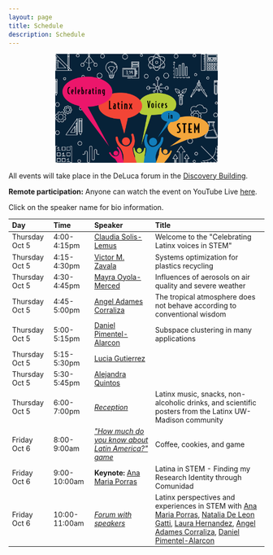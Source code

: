 ```yaml
---
layout: page
title: Schedule
description: Schedule
---
```


<div style="text-align: center;">
    <img src="../assets/pics/LATINXinSTEM2.png" width="320">
</div>


All events will take place in the DeLuca forum in the [Discovery Building](https://goo.gl/maps/AeCdxxd4Qx1BGH9k6).

**Remote participation:** Anyone can watch the event on YouTube Live [here](https://youtube.com/live/ZBAv9rZC83E?feature=share).

Click on the speaker name for bio information.

| Day | Time | Speaker | Title |  
| :---   | :--- | :--- | :---  | 
| Thursday Oct 5 | 4:00-4:15pm | [Claudia Solis-Lemus](https://solislemuslab.github.io/latinx-uwmadison/pages/speakers.html#claudia) | Welcome to the "Celebrating Latinx voices in STEM" |
| Thursday Oct 5 | 4:15-4:30pm | [Victor M. Zavala](https://solislemuslab.github.io/latinx-uwmadison/pages/speakers.html#victor) | Systems optimization for plastics recycling |
| Thursday Oct 5 | 4:30-4:45pm | [Mayra Oyola-Merced](https://solislemuslab.github.io/latinx-uwmadison/pages/speakers.html#mayra) | Influences of aerosols on air quality and severe weather  |
| Thursday Oct 5 | 4:45-5:00pm | [Angel Adames Corraliza](https://solislemuslab.github.io/latinx-uwmadison/pages/speakers.html#angel) | The tropical atmosphere does not behave according to conventional wisdom  |
| Thursday Oct 5 | 5:00-5:15pm | [Daniel Pimentel-Alarcon](https://solislemuslab.github.io/latinx-uwmadison/pages/speakers.html#daniel) | Subspace clustering in many applications |
| Thursday Oct 5 | 5:15-5:30pm | [Lucia Gutierrez](https://solislemuslab.github.io/latinx-uwmadison/pages/speakers.html#lucia) |  | 
| Thursday Oct 5 | 5:30-5:45pm | [Alejandra Quintos](https://solislemuslab.github.io/latinx-uwmadison/pages/speakers.html#alejandra) |  | 
| Thursday Oct 5 | 6:00-7:00pm | [_Reception_](https://solislemuslab.github.io/latinx-uwmadison/pages/reception.html) | Latinx music, snacks, non-alcoholic drinks, and scientific posters from the Latinx UW-Madison community |
| Friday Oct 6 | 8:00-9:00am | [_"How much do you know about Latin America?" game_](https://solislemuslab.github.io/latinx-uwmadison/pages/games.html#game) | Coffee, cookies, and game |
| Friday Oct 6 | 9:00-10:00am | **Keynote:** [Ana Maria Porras](https://solislemuslab.github.io/latinx-uwmadison/pages/speakers.html#anamaria) | Latina in STEM - Finding my Research Identity through Comunidad |
| Friday Oct 6 | 10:00-11:00am | [_Forum with speakers_](https://solislemuslab.github.io/latinx-uwmadison/pages/games.html#forum) | Latinx perspectives and experiences in STEM with [Ana Maria Porras](https://solislemuslab.github.io/latinx-uwmadison/pages/speakers.html#anamaria), [Natalia De Leon Gatti](https://solislemuslab.github.io/latinx-uwmadison/pages/speakers.html#natalia), [Laura Hernandez](https://solislemuslab.github.io/latinx-uwmadison/pages/speakers.html#laura), [Angel Adames Corraliza](https://solislemuslab.github.io/latinx-uwmadison/pages/speakers.html#angel), [Daniel Pimentel-Alarcon](https://solislemuslab.github.io/latinx-uwmadison/pages/speakers.html#daniel) |

